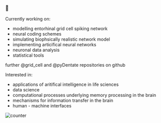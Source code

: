 ###  👋

<!--
**barisckuru/barisckuru** is a ✨ _special_ ✨ repository because its `README.md` (this file) appears on your GitHub profile.

--> 

Currently working on:
- modelling entorhinal grid cell spiking network
- neural coding schemes
- simulating biophsically realistic network model
- implementing articifical neural networks
- neuronal data analysis
- statistical tools

further @grid_cell and @pyDentate repositories on github


Interested in:
- applications of aritifical intelligence in life sciences
- data science
- computational processes underlying memory processing in the brain
- mechanisms for information transfer in the brain
- human - machine interfaces


![counter](https://enoeags2jdnk9c1.m.pipedream.net)
